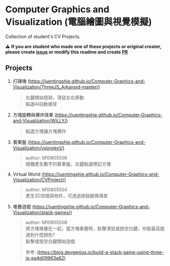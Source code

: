 # Computer Graphics and Visualization (電腦繪圖與視覺模擬)

Collection of student's CV Projects.    

:warning: **If you are student who made one of these projects or original creater, please create [issue](https://github.com/JuenTingShie/Computer-Graphics-and-Visualization/issues/new/choose) or modify this readme and create [PR](https://github.com/JuenTingShie/Computer-Graphics-and-Visualization/compare)**    

## Projects

1. 打磚塊 [(https://juentingshie.github.io/Computer-Graphics-and-Visualization/ThreeJS_Arkanoid-master/)](https://juentingshie.github.io/Computer-Graphics-and-Visualization/ThreeJS_Arkanoid-master/)

    > 左鍵開始發球，滑鼠左右移動    
    > 點選AI自動接球

2. 方塊旋轉與爆炸效果 [(https://juentingshie.github.io/Computer-Graphics-and-Visualization/WiLLY/)](https://juentingshie.github.io/Computer-Graphics-and-Visualization/WiLLY/)

    > 點選方塊讓方塊爆炸    

3. 賓果盤 [(https://juentingshie.github.io/Computer-Graphics-and-Visualization/vsproject/)](https://juentingshie.github.io/Computer-Graphics-and-Visualization/vsproject/)

    > author: M10805506   
    > 隨機產生數字的賓果盤，左鍵點選標記方塊    

4. Virtual World [(https://juentingshie.github.io/Computer-Graphics-and-Visualization/CVProject/)](https://juentingshie.github.io/Computer-Graphics-and-Visualization/CVProject/)
    
    > author: M10805504    
    > 產生3D空間與物件，可透過按鈕變換場景    

5. 堆疊遊戲 [(https://juentingshie.github.io/Computer-Graphics-and-Visualization/stack-games/)](https://juentingshie.github.io/Computer-Graphics-and-Visualization/stack-games/)

    > author: M10905508    
    > 將方塊堆疊在一起，當方塊重疊時，點擊滑鼠或按空白鍵，你能最高能達到什麼顏色?    
    > 點擊或按空白鍵開始遊戲
    > 
    > 參考: [(https://blog.devgenius.io/build-a-stack-game-using-three-js-ea4d09963a62)](https://blog.devgenius.io/build-a-stack-game-using-three-js-ea4d09963a62)
